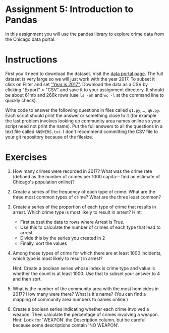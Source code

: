 # Assignment 5: Introduction to Pandas

In this assignment you will use the pandas library to explore crime data from the Chicago data portal.

# Instructions

First you'll need to download the dataset. Visit the [data portal page](https://data.cityofchicago.org/Public-Safety/Crimes-2001-to-present/ijzp-q8t2/data). The full dataset is very large so we will just work with the year 2017. To subset it click on Filter and set ["Year is 2017"](filter.png). Download the data as a CSV by clicking "Export" > "CSV" and save it to your assignment directory. It should be about 61mb and 266k rows (use `ls -oh` and `wc -l` at the command line to quickly check).

Write code to answer the following questions in files called `q1.py`,..., `q6.py`. Each script should print the answer or something close to it (for example the last problem involves looking up community area names online so your script need not print the name). Put the full answers to all the questions in a text file called `ANSWERS.txt`. I don't recommend committing the CSV file to your git repository because of the filesize.

# Exercises

1. How many crimes were recorded in 2017? What was the crime rate (defined as the number of crimes per 1000 capita-- find an estimate of Chicago's population online)?

2. Create a series of the frequency of each type of crime. What are the three most common types of crime? What are the three least common?

3. Create a series of the proportion of each type of crime that results in arrest. Which crime type is most likely to result in arrest? Hint:
    - First subset the data to rows where Arrest is True.
    - Use this to calculate the number of crimes of each type that lead to arrest.
    - Divide this by the series you created in 2
    - Finally, sort the values


4. Among those types of crime for which there are at least 1000 incidents, which type is most likely to result in arrest?

    Hint: Create a boolean series whose index is crime type and value is whether the count is at least 1000. Use that to subset your answer to 4 and then sort.

5. What is the number of the community area with the most homicides in 2017? How many were there? What is it's name? (You can find a mapping of community area numbers to names online.)

6. Create a boolean series indicating whether each crime involved a weapon. Then calculate the percentage of crimes involving a weapon. Hint: Look for 'WEAPON' the Description column, but be careful because some descriptions contain 'NO WEAPON'.
